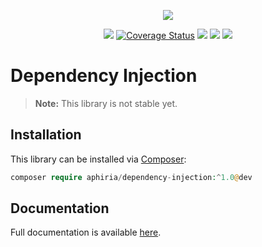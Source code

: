 <p align="center"><a href="https://www.aphiria.com" target="_blank" title="Aphiria"><img src="https://www.aphiria.com/images/aphiria-logo.svg"></a></p>

<p align="center">
<a href="https://github.com/aphiria/dependency-injection/actions"><img src="https://github.com/aphiria/dependency-injection/workflows/ci/badge.svg"></a>
<a href='https://coveralls.io/github/aphiria/dependency-injection?branch=0.x'><img src='https://coveralls.io/repos/github/aphiria/dependency-injection/badge.svg?branch=0.x' alt='Coverage Status' /></a>
<a href="https://packagist.org/packages/aphiria/dependency-injection"><img src="https://poser.pugx.org/aphiria/dependency-injection/v/stable.svg"></a>
<a href="https://packagist.org/packages/aphiria/dependency-injection"><img src="https://poser.pugx.org/aphiria/dependency-injection/v/unstable.svg"></a>
<a href="https://packagist.org/packages/aphiria/dependency-injection"><img src="https://poser.pugx.org/aphiria/dependency-injection/license.svg"></a>
</p>

# Dependency Injection

> **Note:** This library is not stable yet.

## Installation

This library can be installed via [Composer](https://getcomposer.org/download/):

```php
composer require aphiria/dependency-injection:^1.0@dev
```

## Documentation

Full documentation is available <a href="https://www.aphiria.com/docs/0.x/dependency-injection.html" target="_blank">here</a>.
